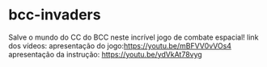 # bcc-invaders
Salve o mundo do CC do BCC neste incrível jogo de combate espacial!
link dos vídeos:
  apresentação do jogo:https://youtu.be/mBFVV0vVOs4
  apresentação da instrução: https://youtu.be/ydVkAt78vyg
